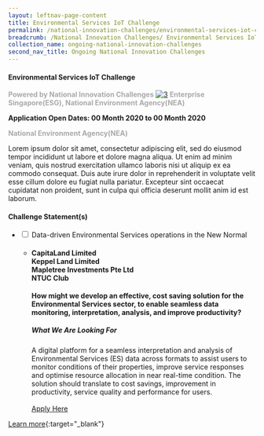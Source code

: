 ```yaml
---
layout: leftnav-page-content
title: Environmental Services IoT Challenge
permalink: /national-innovation-challenges/environmental-services-iot-challenge
breadcrumb: /National Innovation Challenges/ Environmental Services IoT Challenge
collection_name: ongoing-national-innovation-challenges
second_nav_title: Ongoing National Innovation Challenges
---
```


#### Environmental Services IoT Challenge

<font color="#a9a9a9"><b>Powered by National Innovation Challenges</b></font>
[![3](Environmental-Services-IoT-Challenge.jpg)](https://gov-pact.ipi-singapore.org/grant-call/nea-esg-call-data-driven-environmental-services-operations/)
<font color=" #a9a9a9"><b>Enterprise Singapore(ESG), National Environment Agency(NEA)</b></font>

**Application Open Dates: 00 Month 2020 to 00 Month 2020**<br>


<font color=" #a9a9a9"><b>National Environment Agency(NEA)</b></font>

Lorem ipsum dolor sit amet, consectetur adipiscing elit, sed do eiusmod tempor incididunt ut labore et dolore magna aliqua. Ut enim ad minim veniam, quis nostrud exercitation ullamco laboris nisi ut aliquip ex ea commodo consequat. Duis aute irure dolor in reprehenderit in voluptate velit esse cillum dolore eu fugiat nulla pariatur. Excepteur sint occaecat cupidatat non proident, sunt in culpa qui officia deserunt mollit anim id est laborum.

<div id="wrapper">
    <h4> Challenge Statement(s)</h4>
<ul>
    <!-- start of drop down box 1 -->
  <li>
    <input type="checkbox" id="list-item-1">
    <label for="list-item-1">Data-driven Environmental Services operations in the New Normal</label>
      <ul>
        <li><b><h4>CapitaLand Limited<br>Keppel Land Limited<br>Mapletree Investments Pte Ltd<br>NTUC Club</h4>How might we develop an effective, cost saving solution for the Environmental Services sector, to enable seamless data monitoring, interpretation, analysis, and improve productivity?</b>
            <h5>What We Are Looking For</h5>
A digital platform for a seamless interpretation and analysis of Environmental Services (ES) data across formats to assist users to monitor conditions of their properties, improve service responses and optimise resource allocation in near real-time condition. The solution should translate to cost savings, improvement in productivity, service quality and performance for users.
<br><br>
<a href="https://gov-pact.ipi-singapore.org/grant-call/nea-esg-call-data-driven-environmental-services-operations/" target="_blank" >Apply Here</a>
        </li>
      </ul>
    </li>
  
<!-- end of drop down box 3-->
</ul>
</div>

[Learn more](https://gov-pact.ipi-singapore.org/grant-call/nea-esg-call-data-driven-environmental-services-operations/){:target="_blank"}

